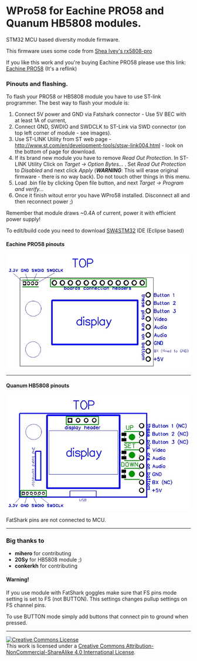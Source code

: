 # WPro58 for Eachine PRO58 and Quanum HB5808 modules.
STM32 MCU based diversity module firmware.

This firmware uses some code from [Shea Ivey's rx5808-pro](https://github.com/sheaivey/rx5808-pro-diversity) 

If you like this work and you're buying Eachine PRO58 please use this link:
[Eachine PRO58](https://www.banggood.com/Eachine-PRO58-RX-Diversity-40CH-5_8G-OLED-SCAN-VRX-FPV-Receiver-for-FatShark-Goggles-p-1160357.html?p=CL07182964413201511Q)
(It's a reflink)

### Pinouts and flashing.

To flash your PRO58 or HB5808 module you have to use ST-link programmer.
The best way to flash your module is:
1. Connect 5V power and GND via Fatshark connector - Use 5V BEC with at least 1A of current,
2. Connect GND, SWDIO and SWDCLK to ST-Link via SWD connector (on top left corner of module - see images).
3. Use ST-LINK Utility from ST web page - http://www.st.com/en/development-tools/stsw-link004.html - look on the bottom of page for download.
4. If its brand new module you have to remove _Read Out Protection_. In ST-LINK Utility Click on _Target -> Option Bytes..._ .
Set _Read Out Protection_ to _Disabled_ and next click _Apply_ (**_WARNING_**: This will erase original firmware - there is no way back). Do not touch other things in this menu.
5. Load .bin file by clicking Open file button, and next _Target -> Program and verify..._
6. Once it finish witout error you have WPro58 installed. Disconnect all and then reconnect power ;)

Remember that module draws ~0.4A of current, power it with efficient power supply!

To edit/build code you need to download [SW4STM32](http://www.openstm32.org/HomePage) IDE (Eclipse based)

#### Eachine PRO58 pinouts
![Pinouts](docs/PRO58_pinouts.jpg)

___

#### Quanum HB5808 pinouts
![Pinouts](docs/HB5808_pinouts.jpg)

FatShark pins are not connected to MCU.
___

### Big thanks to
- **mihero** for contributing
- **20Sy** for HB5808 module ;)
- **conkerkh** for contributing

#### Warning!
If you use module with FatShark goggles make sure that FS pins mode setting is set to FS (not BUTTON).
This settings changes pullup settings on FS channel pins.

To use BUTTON mode simply add buttons that connect pin to ground when pressed.

___

<a rel="license" href="http://creativecommons.org/licenses/by-nc-sa/4.0/"><img alt="Creative Commons License" style="border-width:0" src="https://i.creativecommons.org/l/by-nc-sa/4.0/88x31.png" /></a><br />This work is licensed under a <a rel="license" href="http://creativecommons.org/licenses/by-nc-sa/4.0/">Creative Commons Attribution-NonCommercial-ShareAlike 4.0 International License</a>.
